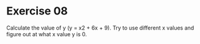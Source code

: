 # Exercise 08
Calculate the value of y (y = x2 + 6x + 9). Try to use different x values and figure out at what x value y is 0.